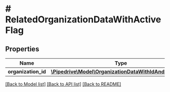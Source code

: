 # # RelatedOrganizationDataWithActiveFlag

## Properties

Name | Type | Description | Notes
------------ | ------------- | ------------- | -------------
**organization_id** | [**\Pipedrive\Model\OrganizationDataWithIdAndActiveFlag**](OrganizationDataWithIdAndActiveFlag.md) |  | [optional]

[[Back to Model list]](../../README.md#models) [[Back to API list]](../../README.md#endpoints) [[Back to README]](../../README.md)
